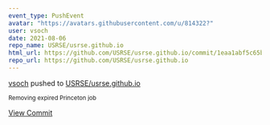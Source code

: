 ```yaml
---
event_type: PushEvent
avatar: "https://avatars.githubusercontent.com/u/814322?"
user: vsoch
date: 2021-08-06
repo_name: USRSE/usrse.github.io
html_url: https://github.com/USRSE/usrse.github.io/commit/1eaa1abf5c65bdbf7ca9ec3db52d50b2f3845847
repo_url: https://github.com/USRSE/usrse.github.io
---
```


<a href='https://github.com/vsoch' target='_blank'>vsoch</a> pushed to <a href='https://github.com/USRSE/usrse.github.io' target='_blank'>USRSE/usrse.github.io</a>

<small>Removing expired Princeton job</small>

<a href='https://github.com/USRSE/usrse.github.io/commit/1eaa1abf5c65bdbf7ca9ec3db52d50b2f3845847' target='_blank'>View Commit</a>